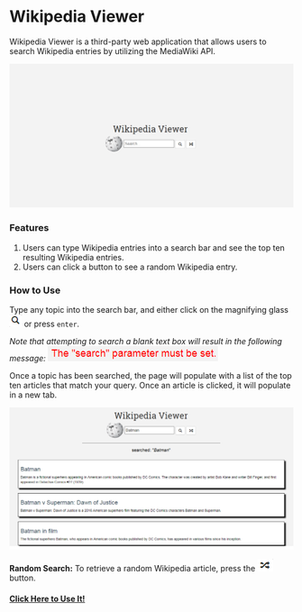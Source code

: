 # Wikipedia Viewer

Wikipedia Viewer is a third-party web application that allows users to search Wikipedia entries by utilizing the MediaWiki API.

![Alt text](./Images/Wiki.png?raw=true "Wikipedia Viewer")

### Features

1. Users can type Wikipedia entries into a search bar and see the top ten resulting Wikipedia entries.
2. Users can click a button to see a random Wikipedia entry.

### How to Use

Type any topic into the search bar, and either click on the magnifying glass ![Alt text](./Images/glass.png?raw=true "Magnifying Glass") or press `enter`.

*Note that attempting to search a blank text box will result in the following message:* ![Alt text](./Images/nosearch.png?raw=true "No Search")
	
Once a topic has been searched, the page will populate with a list of the top ten articles that match your query. Once an article is clicked, it will populate in a new tab.

![Alt text](./Images/batman.png?raw=true "Batman")

**Random Search:** To retrieve a random Wikipedia article, press the ![Alt text](./Images/random.png?raw=true "Random") button.  



#### [Click Here to Use It!](https://abrown4123.github.io/wikiViewer/)
